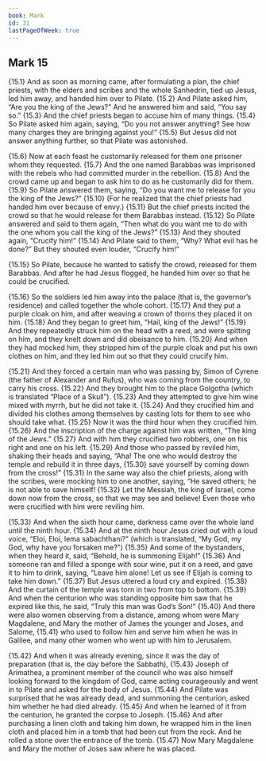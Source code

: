 ```yaml
---
book: Mark
id: 31
lastPageOfWeek: true
---
```


## Mark 15

{15.1} And as soon as morning came, after formulating a plan, the chief priests, with the elders and scribes and the whole Sanhedrin, tied up Jesus, led him away, and handed him over to Pilate. {15.2} And Pilate asked him, “Are you the king of the Jews?” And he answered him and said, “You say so.” {15.3} And the chief priests began to accuse him of many things. {15.4} So Pilate asked him again, saying, “Do you not answer anything? See how many charges they are bringing against you!” {15.5} But Jesus did not answer anything further, so that Pilate was astonished.

{15.6} Now at each feast he customarily released for them one prisoner whom they requested. {15.7} And the one named Barabbas was imprisoned with the rebels who had committed murder in the rebellion. {15.8} And the crowd came up and began to ask him to do as he customarily did for them. {15.9} So Pilate answered them, saying, “Do you want me to release for you the king of the Jews?” {15.10} (For he realized that the chief priests had handed him over because of envy.) {15.11} But the chief priests incited the crowd so that he would release for them Barabbas instead. {15.12} So Pilate answered and said to them again, “Then what do you want me to do with the one whom you call the king of the Jews?” {15.13} And they shouted again, “Crucify him!” {15.14} And Pilate said to them, “Why? What evil has he done?” But they shouted even louder, “Crucify him!”

{15.15} So Pilate, because he wanted to satisfy the crowd, released for them Barabbas. And after he had Jesus flogged, he handed him over so that he could be crucified.

{15.16} So the soldiers led him away into the palace (that is, the governor’s residence) and called together the whole cohort. {15.17} And they put a purple cloak on him, and after weaving a crown of thorns they placed it on him. {15.18} And they began to greet him, “Hail, king of the Jews!” {15.19} And they repeatedly struck him on the head with a reed, and were spitting on him, and they knelt down and did obeisance to him. {15.20} And when they had mocked him, they stripped him of the purple cloak and put his own clothes on him, and they led him out so that they could crucify him.

{15.21} And they forced a certain man who was passing by, Simon of Cyrene (the father of Alexander and Rufus), who was coming from the country, to carry his cross. {15.22} And they brought him to the place Golgotha (which is translated “Place of a Skull”). {15.23} And they attempted to give him wine mixed with myrrh, but he did not take it. {15.24} And they crucified him and divided his clothes among themselves by casting lots for them to see who should take what. {15.25} Now it was the third hour when they crucified him. {15.26} And the inscription of the charge against him was written, “The king of the Jews.” {15.27} And with him they crucified two robbers, one on his right and one on his left. {15.29} And those who passed by reviled him, shaking their heads and saying, “Aha! The one who would destroy the temple and rebuild it in three days, {15.30} save yourself by coming down from the cross!” {15.31} In the same way also the chief priests, along with the scribes, were mocking him to one another, saying, “He saved others; he is not able to save himself! {15.32} Let the Messiah, the king of Israel, come down now from the cross, so that we may see and believe! Even those who were crucified with him were reviling him.

{15.33} And when the sixth hour came, darkness came over the whole land until the ninth hour. {15.34} And at the ninth hour Jesus cried out with a loud voice, “Eloi, Eloi, lema sabachthani?” (which is translated, “My God, my God, why have you forsaken me?”) {15.35} And some of the bystanders, when they heard it, said, “Behold, he is summoning Elijah!” {15.36} And someone ran and filled a sponge with sour wine, put it on a reed, and gave it to him to drink, saying, “Leave him alone! Let us see if Elijah is coming to take him down.” {15.37} But Jesus uttered a loud cry and expired. {15.38} And the curtain of the temple was torn in two from top to bottom. {15.39} And when the centurion who was standing opposite him saw that he expired like this, he said, “Truly this man was God’s Son!” {15.40} And there were also women observing from a distance, among whom were Mary Magdalene, and Mary the mother of James the younger and Joses, and Salome, {15.41} who used to follow him and serve him when he was in Galilee, and many other women who went up with him to Jerusalem.

{15.42} And when it was already evening, since it was the day of preparation (that is, the day before the Sabbath), {15.43} Joseph of Arimathea, a prominent member of the council who was also himself looking forward to the kingdom of God, came acting courageously and went in to Pilate and asked for the body of Jesus. {15.44} And Pilate was surprised that he was already dead, and summoning the centurion, asked him whether he had died already. {15.45} And when he learned of it from the centurion, he granted the corpse to Joseph. {15.46} And after purchasing a linen cloth and taking him down, he wrapped him in the linen cloth and placed him in a tomb that had been cut from the rock. And he rolled a stone over the entrance of the tomb. {15.47} Now Mary Magdalene and Mary the mother of Joses saw where he was placed.